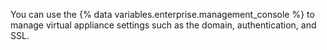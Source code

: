 You can use the {% data variables.enterprise.management_console %} to manage virtual appliance settings such as the domain, authentication, and SSL.